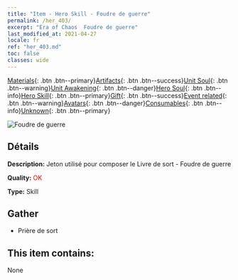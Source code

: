 ```yaml
---
title: "Item - Hero Skill - Foudre de guerre"
permalink: /her_403/
excerpt: "Era of Chaos  Foudre de guerre"
last_modified_at: 2021-04-27
locale: fr
ref: "her_403.md"
toc: false
classes: wide
---
```

 [Materials](/ItemsFR/){: .btn .btn--primary}[Artifacts](/ItemsFR/Artifacts/){: .btn .btn--success}[Unit Soul](/ItemsFR/UnitSoul/){: .btn .btn--warning}[Unit Awakening](/ItemsFR/UnitAwakening/){: .btn .btn--danger}[Hero Soul](/ItemsFR/HeroSoul/){: .btn .btn--info}[Hero Skill](/ItemsFR/HeroSkill/){: .btn .btn--primary}[Gift](/ItemsFR/Gift/){: .btn .btn--success}[Event related](/ItemsFR/Events/){: .btn .btn--warning}[Avatars](/ItemsFR/Avatars/){: .btn .btn--danger}[Consumables](/ItemsFR/Consumables/){: .btn .btn--info}[Unknown](/ItemsFR/Unknown/){: .btn .btn--primary}

 ![Foudre de guerre](/images/t/ps_guzhuyizhi.png)

## Détails
 **Description:** Jeton utilisé pour composer le Livre de sort - Foudre de guerre

 **Quality:** <span style="color: #FF0000">OK</span>

 **Type:** Skill

## Gather

*    Prière de sort 

## This item contains:

  None

